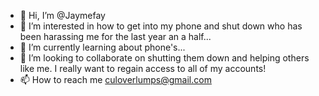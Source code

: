 - 👋 Hi, I’m @Jaymefay
- 👀 I’m interested in how to get into my phone and shut down who has been harassing me for the last year an a half...
- 🌱 I’m currently learning about phone's...
- 💞️ I’m looking to collaborate on shutting them down and helping others like me. I really want to regain access to all of my accounts!
- 📫 How to reach me culoverlumps@gmail.com

<!---
Jaymefay/Jaymefay is a ✨ special ✨ repository because its `README.md` (this file) appears on your GitHub profile.
You can click the Preview link to take a look at your changes.
--->
